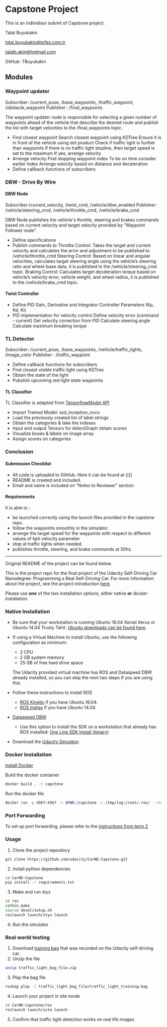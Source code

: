 # Capstone Project
This is an individiaul submit of Capstone project.

Talat Buyukakin

talat.buyukakin@tofas.com.tr

talatb.akin@hotmail.com

GitHub: TBuyukakin

## Modules
### Waypoint updater
Subscriber: /current_pose, /base_waypoints, /traffic_waypoint, /obstacle_waypoint
Publisher : /final_waypoints

The waypoint updater node is responsible for selecting a given number of waypoints ahead of the vehicle that describe the desired route and publish the list with target velocities to the /final_waypoints topic. 

- Find closest waypoint
	Search closest waypoint using KDTree
    Ensure it is in front of the vehicle using dot product
    Check if traffic light is further than waypoints
    	If there is no traffic light stopline, then target speed is set to the maximum
        If yes, arrenge velocity
- Arrenge velocity
	Find stopping waypoint index
    To be on time consider earlier index 
    Arrenge velocity based on distance and deceleration
- Define callback functions of subscribers

### DBW - Drive By Wire
#### DBW Node
Subscriber:/current_velocity, /twist_cmd, /vehicle/dbw_enabled
Publisher: /vehicle/steering_cmd, /vehicle/throttle_cmd, /vehicle/brake_cmd

DBW Node publishes the vehicle's throttle, steering and brakes commands based on current velocity and target velocity provided by “Waypoint Follower node”.

- Define specifications
- Publish commands to
	Throttle Control: Takes the target and current velocity and calculates the error and adjustment to be published to 		/vehicle/throttle_cmd
    Steering Control: Based on linear and angular velocities, calculates target steering angle using the vehicle’s 			steering ratio and wheel-base data, it is published to the /vehicle/steering_cmd topic.
    Braking Control: Calculates target deceleration torque based on vehicle’s velocity error, vehicle weight, and wheel 	radius, it is published to the /vehicle/brake_cmd topic.

#### Twist Controller
- Define PID Gain, Derivative and Integrator Controller Parameters (Kp, Kd, Ki)
- PID implementation for velocity control
	Define velocity error (command - current)
    Get velocity correction from PID
    Calculate steering angle
 	Calculate maximum breaking torque

### TL Detector
Subscriber: /current_pose, /base_waypoints, /vehicle/traffic_lights, /image_color
Publisher : /traffic_waypoint

- Define callback functions for subscribers
- Find closest visible traffic light using KDTree
- Obtain the state of the light
- Pubslish upcoming red light state waypoints 

#### TL Classifier
TL Classifier is adapted from [TensorflowModel API]( https://github.com/tensorflow/models/blob/master/research/object_detection/object_detection_tutorial.ipynb)

- Import Trained Model: ssd_inception_coco
- Load the previously created list of label strings
- Obtain the categories & take the indexes
- Input and output Tensors for detectGraph obtain scores
- Visualize boxes & labels on image array
- Assign scores on categories

### Conclusion
#### Submission Checklist
- All code is uploaded to GitHub. Here it can be found at ()[]
- README is created and included.
- Email and name is included on "Notes to Reviewer" section

#### Requirements
It is able to :
- be launched correctly using the launch files provided in the capstone repo.
- follow the waypoints smoothly in the simulator.
- arrenge the target speed for the waypoints with respect to different values of kph velocity parameter 
- stop at traffic lights when needed.
- publishes throttle, steering, and brake commands at 50hz.


------------------------------------------------------------------------------------------------------------------------------------------------

Original README of the project can be found below.

This is the project repo for the final project of the Udacity Self-Driving Car Nanodegree: Programming a Real Self-Driving Car. For more information about the project, see the project introduction [here](https://classroom.udacity.com/nanodegrees/nd013/parts/6047fe34-d93c-4f50-8336-b70ef10cb4b2/modules/e1a23b06-329a-4684-a717-ad476f0d8dff/lessons/462c933d-9f24-42d3-8bdc-a08a5fc866e4/concepts/5ab4b122-83e6-436d-850f-9f4d26627fd9).

Please use **one** of the two installation options, either native **or** docker installation.

### Native Installation

* Be sure that your workstation is running Ubuntu 16.04 Xenial Xerus or Ubuntu 14.04 Trusty Tahir. [Ubuntu downloads can be found here](https://www.ubuntu.com/download/desktop).
* If using a Virtual Machine to install Ubuntu, use the following configuration as minimum:
  * 2 CPU
  * 2 GB system memory
  * 25 GB of free hard drive space

  The Udacity provided virtual machine has ROS and Dataspeed DBW already installed, so you can skip the next two steps if you are using this.

* Follow these instructions to install ROS
  * [ROS Kinetic](http://wiki.ros.org/kinetic/Installation/Ubuntu) if you have Ubuntu 16.04.
  * [ROS Indigo](http://wiki.ros.org/indigo/Installation/Ubuntu) if you have Ubuntu 14.04.
* [Dataspeed DBW](https://bitbucket.org/DataspeedInc/dbw_mkz_ros)
  * Use this option to install the SDK on a workstation that already has ROS installed: [One Line SDK Install (binary)](https://bitbucket.org/DataspeedInc/dbw_mkz_ros/src/81e63fcc335d7b64139d7482017d6a97b405e250/ROS_SETUP.md?fileviewer=file-view-default)
* Download the [Udacity Simulator](https://github.com/udacity/CarND-Capstone/releases).

### Docker Installation
[Install Docker](https://docs.docker.com/engine/installation/)

Build the docker container
```bash
docker build . -t capstone
```

Run the docker file
```bash
docker run -p 4567:4567 -v $PWD:/capstone -v /tmp/log:/root/.ros/ --rm -it capstone
```

### Port Forwarding
To set up port forwarding, please refer to the [instructions from term 2](https://classroom.udacity.com/nanodegrees/nd013/parts/40f38239-66b6-46ec-ae68-03afd8a601c8/modules/0949fca6-b379-42af-a919-ee50aa304e6a/lessons/f758c44c-5e40-4e01-93b5-1a82aa4e044f/concepts/16cf4a78-4fc7-49e1-8621-3450ca938b77)

### Usage

1. Clone the project repository
```bash
git clone https://github.com/udacity/CarND-Capstone.git
```

2. Install python dependencies
```bash
cd CarND-Capstone
pip install -r requirements.txt
```
3. Make and run styx
```bash
cd ros
catkin_make
source devel/setup.sh
roslaunch launch/styx.launch
```
4. Run the simulator

### Real world testing
1. Download [training bag](https://s3-us-west-1.amazonaws.com/udacity-selfdrivingcar/traffic_light_bag_file.zip) that was recorded on the Udacity self-driving car.
2. Unzip the file
```bash
unzip traffic_light_bag_file.zip
```
3. Play the bag file
```bash
rosbag play -l traffic_light_bag_file/traffic_light_training.bag
```
4. Launch your project in site mode
```bash
cd CarND-Capstone/ros
roslaunch launch/site.launch
```
5. Confirm that traffic light detection works on real life images
